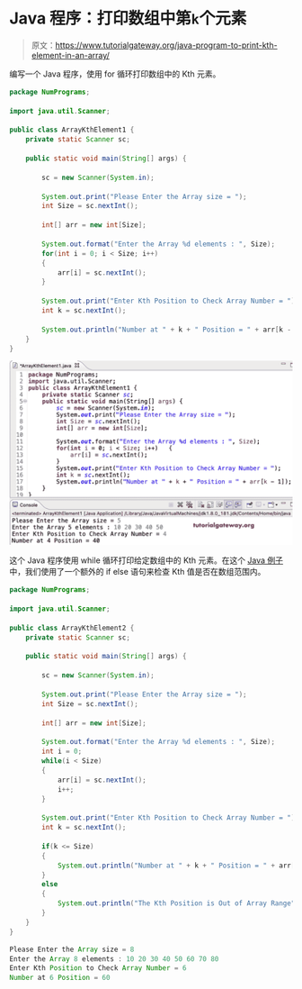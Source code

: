 # Java 程序：打印数组中第`k`个元素

> 原文：<https://www.tutorialgateway.org/java-program-to-print-kth-element-in-an-array/>

编写一个 Java 程序，使用 for 循环打印数组中的 Kth 元素。

```java
package NumPrograms;

import java.util.Scanner;

public class ArrayKthElement1 {
	private static Scanner sc;

	public static void main(String[] args) {

		sc = new Scanner(System.in);

		System.out.print("Please Enter the Array size = ");
		int Size = sc.nextInt();

		int[] arr = new int[Size];

		System.out.format("Enter the Array %d elements : ", Size);
		for(int i = 0; i < Size; i++) 
		{
			arr[i] = sc.nextInt();
		}

		System.out.print("Enter Kth Position to Check Array Number = ");
		int k = sc.nextInt();

		System.out.println("Number at " + k + " Position = " + arr[k - 1]);
	}
}
```

![Java Program to Print Kth element in an Array](img/3077ded89bb888010976e0ceb8727c5e.png)

这个 Java 程序使用 while 循环打印给定数组中的 Kth 元素。在这个 [Java 例子](https://www.tutorialgateway.org/learn-java-programs/)中，我们使用了一个额外的 if else 语句来检查 Kth 值是否在数组范围内。

```java
package NumPrograms;

import java.util.Scanner;

public class ArrayKthElement2 {
	private static Scanner sc;

	public static void main(String[] args) {

		sc = new Scanner(System.in);

		System.out.print("Please Enter the Array size = ");
		int Size = sc.nextInt();

		int[] arr = new int[Size];

		System.out.format("Enter the Array %d elements : ", Size);
		int i = 0; 
		while(i < Size) 
		{
			arr[i] = sc.nextInt();
			i++;
		}

		System.out.print("Enter Kth Position to Check Array Number = ");
		int k = sc.nextInt();

		if(k <= Size)
		{
			System.out.println("Number at " + k + " Position = " + arr[k - 1]);
		}
		else
		{
			System.out.println("The Kth Position is Out of Array Range");
		}
	}
}
```

```java
Please Enter the Array size = 8
Enter the Array 8 elements : 10 20 30 40 50 60 70 80
Enter Kth Position to Check Array Number = 6
Number at 6 Position = 60
```